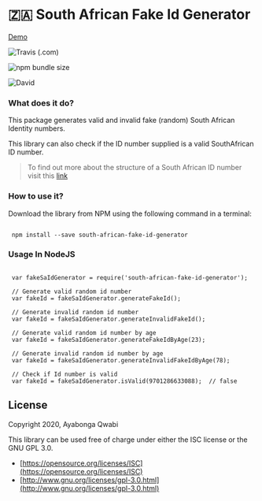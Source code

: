 # 🇿🇦 South African Fake Id Generator
[Demo](https://fakeidgen.netlify.app)

![Travis (.com)](https://img.shields.io/travis/com/AyabongaQwabi/south-african-fake-id-generator?style=for-the-badge)

![npm bundle size](https://img.shields.io/bundlephobia/min/south-african-fake-id-generator?style=for-the-badge)

![David](https://img.shields.io/david/ayabongaqwabi/south-african-fake-id-generator?style=for-the-badge)
### What does it do?
This package generates valid and invalid fake (random) South African Identity numbers.

This library can also check if the ID number supplied is a valid SouthAfrican ID number.

> To find out more about the structure of a South African ID number visit this [link](https://www.westerncape.gov.za/general-publication/decoding-your-south-african-id-number-0)

### How to use it?
Download the library from NPM using the following command in a terminal:
```

 npm install --save south-african-fake-id-generator

```
### Usage In NodeJS

```

 var fakeSaIdGenerator = require('south-african-fake-id-generator');

 // Generate valid random id number
 var fakeId = fakeSaIdGenerator.generateFakeId();

 // Generate invalid random id number
 var fakeId = fakeSaIdGenerator.generateInvalidFakeId();

 // Generate valid random id number by age
 var fakeId = fakeSaIdGenerator.generateFakeIdByAge(23);

 // Generate invalid random id number by age
 var fakeId = fakeSaIdGenerator.generateInvalidFakeIdByAge(78);

 // Check if Id number is valid
 var fakeId = fakeSaIdGenerator.isValid(9701286633088);  // false

```

License
-------

Copyright 2020, Ayabonga Qwabi

This library can be used free of charge under either the ISC license
or the GNU GPL 3.0.

- [https://opensource.org/licenses/ISC](https://opensource.org/licenses/ISC)
- [http://www.gnu.org/licenses/gpl-3.0.html](http://www.gnu.org/licenses/gpl-3.0.html)
